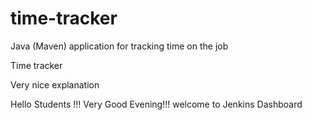 # time-tracker
Java (Maven) application for tracking time on the job

Time tracker

Very nice explanation

Hello Students !!! Very Good Evening!!! welcome to Jenkins Dashboard
